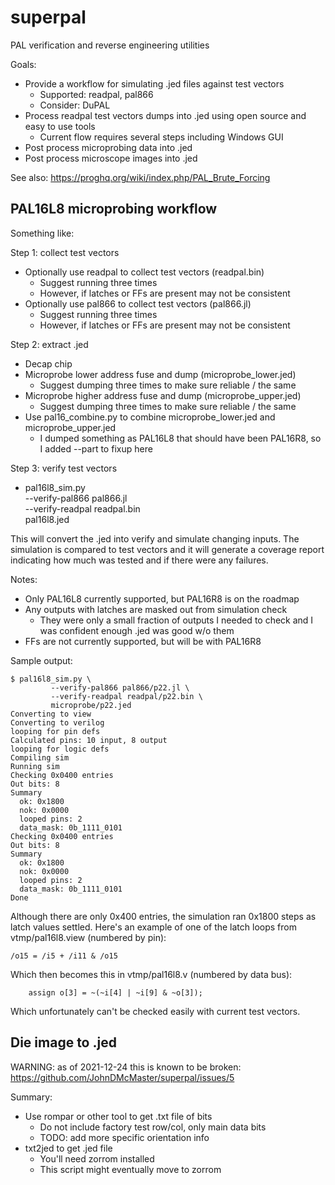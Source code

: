 # superpal
PAL verification and reverse engineering utilities

Goals:
  * Provide a workflow for simulating .jed files against test vectors
    * Supported: readpal, pal866
    * Consider: DuPAL
  * Process readpal test vectors dumps into .jed using open source and easy to use tools
    * Current flow requires several steps including Windows GUI
  * Post process microprobing data into .jed
  * Post process microscope images into .jed

See also: https://proghq.org/wiki/index.php/PAL_Brute_Forcing

## PAL16L8 microprobing workflow

Something like:

Step 1: collect test vectors
* Optionally use readpal to collect test vectors (readpal.bin)
  * Suggest running three times
  * However, if latches or FFs are present may not be consistent
* Optionally use pal866 to collect test vectors  (pal866.jl)
  * Suggest running three times
  * However, if latches or FFs are present may not be consistent

Step 2: extract .jed
* Decap chip
* Microprobe lower address fuse and dump (microprobe_lower.jed)
  * Suggest dumping three times to make sure reliable / the same
* Microprobe higher address fuse and dump (microprobe_upper.jed)
  * Suggest dumping three times to make sure reliable / the same
* Use pal16_combine.py to combine microprobe_lower.jed and microprobe_upper.jed
  * I dumped something as PAL16L8 that should have been PAL16R8, so I added --part to fixup here

Step 3: verify test vectors
* pal16l8_sim.py \
        --verify-pal866 pal866.jl \
        --verify-readpal readpal.bin \
        pal16l8.jed

This will convert the .jed into verify and simulate changing inputs.
The simulation is compared to test vectors and it will generate a coverage report
indicating how much was tested and if there were any failures.

Notes:
* Only PAL16L8 currently supported, but PAL16R8 is on the roadmap
* Any outputs with latches are masked out from simulation check
  * They were only a small fraction of outputs I needed to check and I was confident enough .jed was good w/o them
* FFs are not currently supported, but will be with PAL16R8

Sample output:

```
$ pal16l8_sim.py \
         --verify-pal866 pal866/p22.jl \
         --verify-readpal readpal/p22.bin \
         microprobe/p22.jed
Converting to view
Converting to verilog
looping for pin defs
Calculated pins: 10 input, 8 output
looping for logic defs
Compiling sim
Running sim
Checking 0x0400 entries
Out bits: 8
Summary
  ok: 0x1800
  nok: 0x0000
  looped pins: 2
  data_mask: 0b_1111_0101
Checking 0x0400 entries
Out bits: 8
Summary
  ok: 0x1800
  nok: 0x0000
  looped pins: 2
  data_mask: 0b_1111_0101
Done
```

Although there are only 0x400 entries, the simulation ran 0x1800 steps as latch values settled.
Here's an example of one of the latch loops from vtmp/pal16l8.view (numbered by pin):

```
/o15 = /i5 + /i11 & /o15
```

Which then becomes this in vtmp/pal16l8.v (numbered by data bus):

```
    assign o[3] = ~(~i[4] | ~i[9] & ~o[3]);
```

Which unfortunately can't be checked easily with current test vectors.

## Die image to .jed

WARNING: as of 2021-12-24 this is known to be broken: https://github.com/JohnDMcMaster/superpal/issues/5

Summary:
* Use rompar or other tool to get .txt file of bits
  * Do not include factory test row/col, only main data bits
  * TODO: add more specific orientation info
* txt2jed to get .jed file
  * You'll need zorrom installed
  * This script might eventually move to zorrom

